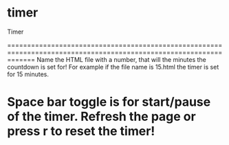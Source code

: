 timer
=====

Timer

===================================================================================================================
Name the HTML file with a number, that will the minutes the countdown is set for! 
For example if the file name is 15.html the timer is set for 15 minutes. 

Space bar toggle is for start/pause of the timer. Refresh the page or press r to reset the timer! 
===================================================================================================================


